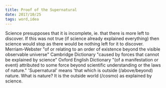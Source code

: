 ```yaml
---
title: Proof of the Supernatural
date: 2017/10/25
tags: word,idea
---
```


Science presupposes that it is incomplete, ie. that there is more left to discover. If this was not true (if science already explained everything) then science would stop as there would be nothing left for it to discover. Merriam-Webster "of or relating to an order of existence beyond the visible observable universe" Cambridge Dictionary "caused by forces that cannot be explained by science" Oxford English Dictionary "(of a manifestation or event) attributed to some force beyond scientific understanding or the laws of nature." 'Supernatural' means 'that which is outside (/above/beyond) nature. What is nature? It is the outside world (/cosmo) as explained by science.
